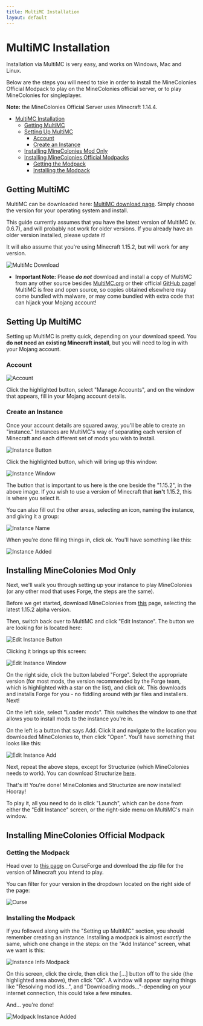 ```yaml
---
title: MultiMC Installation
layout: default
---
```

# MultiMC Installation

Installation via MultiMC is very easy, and works on Windows, Mac and Linux.

Below are the steps you will need to take in order to install the MineColonies Official Modpack to play on the MineColonies official server, or to play MineColonies for singleplayer.

**Note:** the MineColonies Official Server uses Minecraft 1.14.4.

- [MultiMC Installation](#multimc-installation)
    - [Getting MultiMC](#getting-multimc)
    - [Setting Up MultiMC](#setting-up-multimc)
        - [Account](#account)
        - [Create an Instance](#create-an-instance)
    - [Installing MineColonies Mod Only](#installing-minecolonies-mod-only)
    - [Installing MineColonies Official Modpacks](#installing-minecolonies-official-modpacks)
        - [Getting the Modpack](#getting-the-modpack)
        - [Installing the Modpack](#installing-the-modpack)

## Getting MultiMC

MultiMC can be downloaded here: [MultiMC download page](https://multimc.org/#Download). Simply choose the version for your operating system and install.

This guide currently assumes that you have the latest version of MultiMC (v. 0.6.7), and will probably not work for older versions. If you already have an older version installed, please update it!

It will also assume that you're using Minecraft 1.15.2, but will work for any version.

![MultiMc Download](../../assets/images/installation/multimc-download.png)

- **Important Note:** Please ***do not*** download and install a copy of MultiMC from any other source besides [MultiMC.org](https://multimc.org) or their official [GitHub page](https://github.com/MultiMC/MultiMC5/)! MultiMC is free and open source, so copies obtained elsewhere may come bundled with malware, or may come bundled with extra code that can hijack your Mojang account!


## Setting Up MultiMC

Setting up MultiMC is pretty quick, depending on your download speed. You **do not need an existing Minecraft install**, but you will need to log in with your Mojang account.

### Account

![Account](../../assets/images/installation/multimc-account.png)

Click the highlighted button, select "Manage Accounts", and on the window that appears, fill in your Mojang account details.

### Create an Instance

Once your account details are squared away, you'll be able to create an "instance." Instances are MultiMC's way of separating each version of Minecraft and each different set of mods you wish to install.

![Instance Button](../../assets/images/installation/multimc-instance1.png)

Click the highlighted button, which will bring up this window:

![Instance Window](../../assets/images/installation/multimc-instance2.png)

The button that is important to us here is the one beside the "1.15.2", in the above image. If you wish to use a version of Minecraft that **isn't** 1.15.2, this is where you select it.

You can also fill out the other areas, selecting an icon, naming the instance, and giving it a group:

![Instance Name](../../assets/images/installation/multimc-instance3.png)

When you're done filling things in, click ok. You'll have something like this:

![Instance Added](../../assets/images/installation/multimc-instance4.png)

## Installing MineColonies Mod Only

Next, we'll walk you through setting up your instance to play MineColonies (or any other mod that uses Forge, the steps are the same).

Before we get started, download MineColonies from [this](https://www.curseforge.com/minecraft/mc-mods/minecolonies/files/all) page, selecting the latest 1.15.2 alpha version.

Then, switch back over to MultiMC and click "Edit Instance". The button we are looking for is located here:

![Edit Instance Button](../../assets/images/installation/multimc-edit1.png)

Clicking it brings up this screen:

![Edit Instance Window](../../assets/images/installation/multimc-edit2.png)

On the right side, click the button labeled "Forge". Select the appropriate version (for most mods, the version recommended by the Forge team, which is highlighted with a star on the list), and click ok. This downloads and installs Forge for you - no fiddling around with jar files and installers. Next!

On the left side, select "Loader mods". This switches the window to one that allows you to install mods to the instance you're in.

On the left is a button that says Add. Click it and navigate to the location you downloaded MineColonies to, then click "Open". You'll have something that looks like this:

![Edit Instance Add](../../assets/images/installation/multimc-edit3.png)

Next, repeat the above steps, except for Structurize (which MineColonies needs to work). You can download Structurize [here](https://www.curseforge.com/minecraft/mc-mods/structurize/files/all).

That's it! You're done! MineColonies and Structurize are now installed! Hooray!

To play it, all you need to do is click "Launch", which can be done from either the "Edit Instance" screen, or the right-side menu on MultiMC's main window.

## Installing MineColonies Official Modpack

### Getting the Modpack 

Head over to [this page](https://minecraft.curseforge.com/projects/minecolonies-testpack/files) on CurseForge and download the zip file for the version of Minecraft you intend to play.

You can filter for your version in the dropdown located on the right side of the page:

![Curse](../../assets/images/installation/multimc-curse.png)

### Installing the Modpack

If you followed along with the "Setting up MultiMC" section, you should remember creating an instance. Installing a modpack is almost *exactly* the same, which one change in the steps: on the "Add Instance" screen, what we want is this:

![Instance Info Modpack](../../assets/images/installation/multimc-modpack1.png)

On this screen, click the circle, then click the [...] button off to the side (the highlighted area above), then click "Ok". A window will appear saying things like "Resolving mod ids...", and "Downloading mods..."-depending on your internet connection, this could take a few minutes.

And... you're done!

![Modpack Instance Added](../../assets/images/installation/multimc-modpack2.png)
